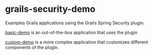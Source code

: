 # grails-security-demo
Examples Grails applications using the Grails Spring Security plugin.

[basic-demo](basic-demo) is an out-of-the-box application that uses the plugin

[custom-demo](custom-demo) is a more complex application that customizes different components of the plugin.
